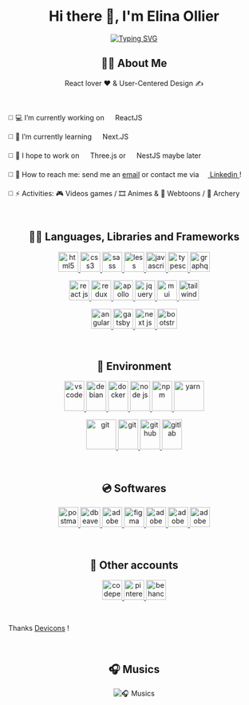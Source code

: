 <div align="center">

<h1>Hi there 👋, I'm Elina Ollier</h1>
  
[![Typing SVG](https://readme-typing-svg.herokuapp.com?font=Work+Sans&size=30&duration=2500&pause=200&color=DC5C5C&center=true&vCenter=true&multiline=true&width=900&height=100&lines=Front-end+developer;Webdesigner)](https://git.io/typing-svg)
</div>

<h2 align="center">🐱‍👤 About Me</h1>

<p align="center">React lover ❤️ & User-Centered Design ✍</p>
<!-- <p align="center"><a href="#" >🌊 Portfolio</a></p> -->
<br/>

◻️ 💻 I’m currently working on <img src="https://cdn.jsdelivr.net/gh/devicons/devicon/icons/react/react-original.svg" width="14"/> ReactJS

◻️ 🧪 I’m currently learning <img src="https://cdn.jsdelivr.net/gh/devicons/devicon/icons/nextjs/nextjs-original.svg" width="14"/> Next.JS

◻️ 💭 I hope to work on <img src="https://cdn.jsdelivr.net/gh/devicons/devicon/icons/threejs/threejs-original.svg" width="14"/> Three.js or <img src="https://cdn.jsdelivr.net/gh/devicons/devicon/icons/nestjs/nestjs-plain.svg" width="14"/> NestJS maybe later 

◻️ 🔎 How to reach me: send me an <a href="mailto:elina.ollier@hotmail.fr">email</a> or contact me via 
<a href="https://www.linkedin.com/in/elina-ollier/">
  <img src="https://cdn.jsdelivr.net/gh/devicons/devicon/icons/linkedin/linkedin-original.svg" width="14"/> Linkedin
</a> !

◻️ ⚡ Activities: 🎮 Videos games / 🎞 Animes & 📕 Webtoons / 🎯 Archery

<br/>

<h2 align="center">🐱‍🏍 Languages, Libraries and Frameworks</h1>

<div>
  <p align="center">
    <a href="https://www.w3.org/html/" target="_blank">
      <img src="https://cdn.jsdelivr.net/gh/devicons/devicon/icons/html5/html5-original.svg" alt="html5" width="40" height="40"/>
    </a>
    <a href="https://www.w3schools.com/css/" target="_blank">
      <img src="https://cdn.jsdelivr.net/gh/devicons/devicon/icons/css3/css3-original.svg" alt="css3" width="40" height="40"/>
    </a>
    <a href="https://sass-lang.com/" target="_blank">
      <img src="https://cdn.jsdelivr.net/gh/devicons/devicon/icons/sass/sass-original.svg" alt="sass" width="40" height="40"/>
    </a>
    <a href="https://lesscss.org/" target="_blank">
      <img src="https://cdn.jsdelivr.net/gh/devicons/devicon/icons/less/less-plain-wordmark.svg" alt="less" width="40" height="40"/>
    </a>
    <a href="https://developer.mozilla.org/en-US/docs/Web/JavaScript" target="_blank">
      <img src="https://cdn.jsdelivr.net/gh/devicons/devicon/icons/javascript/javascript-original.svg" alt="javascript" width="40" height="40"/>
    </a>
    <a href="https://www.typescriptlang.org/docs/" target="_blank">
      <img src="https://cdn.worldvectorlogo.com/logos/typescript-2.svg" alt="typescript" width="40" height="40"/>
    </a>
    <a href="https://graphql.org/" target="_blank">
      <img src="https://cdn.jsdelivr.net/gh/devicons/devicon/icons/graphql/graphql-plain.svg" alt="graphql" width="40" height="40"/>
    </a>
  </p>
  <p align="center">
    <a href="https://reactjs.org/" target="_blank">
      <img src="https://cdn.jsdelivr.net/gh/devicons/devicon/icons/react/react-original.svg" alt="react js" width="40" height="40"/>
    </a>
    <a href="https://redux.js.org/" target="_blank">
      <img src="https://cdn.jsdelivr.net/gh/devicons/devicon/icons/redux/redux-original.svg" alt="redux" width="40" height="40"/>
    </a>
    <a href="https://www.apollographql.com/" target="_blank">
      <img src="https://cdn.worldvectorlogo.com/logos/apollostack.svg" alt="apollo graphql" width="40" height="40"/>
    </a>
    <a href="https://jquery.com/" target="_blank">
      <img src="https://cdn.jsdelivr.net/gh/devicons/devicon/icons/jquery/jquery-original-wordmark.svg" alt="jquery" width="40" height="40"/>
    </a>
    <a href="https://mui.com/" target="_blank">
      <img src="https://cdn.jsdelivr.net/gh/devicons/devicon/icons/materialui/materialui-original.svg" alt="mui" width="40" height="40"/>
    </a>
    <a href="https://tailwindcss.com/" target="_blank">
      <img src="https://cdn.jsdelivr.net/gh/devicons/devicon@latest/icons/tailwindcss/tailwindcss-original-wordmark.svg" alt="tailwind" width="40" height="40"/>
    </a>
  </p>
  <p align="center">
    <a href="https://angular.io/" target="_blank">
      <img src="https://cdn.jsdelivr.net/gh/devicons/devicon/icons/angularjs/angularjs-original.svg" alt="angular" width="40" height="40"/>
    </a>
    <a href="https://www.gatsbyjs.com/" target="_blank">
      <img src="https://cdn.jsdelivr.net/gh/devicons/devicon/icons/gatsby/gatsby-original.svg" alt="gatsby" width="40" height="40"/>
    </a>
    <a href="https://nextjs.org/" target="_blank">
      <img src="https://cdn.jsdelivr.net/gh/devicons/devicon/icons/nextjs/nextjs-original.svg" alt="next js" width="40" height="40"/>
    </a>
    <a href="https://getbootstrap.com" target="_blank">
      <img src="https://cdn.jsdelivr.net/gh/devicons/devicon/icons/bootstrap/bootstrap-original-wordmark.svg" alt="bootstrap" width="40" height="40"/>
    </a>
  </p>
</div>

<br/>

<h2 align="center">🚀 Environment</h1>

<div>
  <p align="center">
    <a href="https://code.visualstudio.com/" target="_blank">
      <img src="https://cdn.jsdelivr.net/gh/devicons/devicon/icons/vscode/vscode-original.svg" alt="vs code" width="40" height="60"/>
    </a>
    <a href="https://www.debian.org/index.fr.html" target="_blank">
      <img src="https://cdn.jsdelivr.net/gh/devicons/devicon/icons/debian/debian-original-wordmark.svg" alt="debian" width="40" height="60"/>
    </a>
    <a href="https://www.docker.com/" target="_blank">
      <img src="https://cdn.jsdelivr.net/gh/devicons/devicon/icons/docker/docker-plain-wordmark.svg" alt="docker" width="40" height="60"/>
    </a>
    <a href="https://nodejs.org" target="_blank">
      <img src="https://cdn.jsdelivr.net/gh/devicons/devicon/icons/nodejs/nodejs-original.svg" alt="node js" width="40" height="60"/>
    </a>
    <a href="https://www.npmjs.com/" target="_blank">
      <img src="https://cdn.jsdelivr.net/gh/devicons/devicon/icons/npm/npm-original-wordmark.svg" alt="npm" width="40" height="60"/>
    </a>
    <a href="https://yarnpkg.com/" target="_blank">
      <img src="https://cdn.jsdelivr.net/gh/devicons/devicon/icons/yarn/yarn-original-wordmark.svg" alt="yarn" width="60" height="60"/>
    </a>
  </p>
  <p align="center">
    <a href="https://git-scm.com/" target="_blank">
      <img src="https://cdn.jsdelivr.net/gh/devicons/devicon/icons/git/git-original-wordmark.svg" alt="git" width="60" height="60"/>
    </a>
    <a href="https://www.gnu.org/software/bash/" target="_blank">
      <img src="https://cdn.jsdelivr.net/gh/devicons/devicon/icons/bash/bash-original.svg" alt="git" width="40" height="60"/>
    </a>
    <a href="https://github.com/Yusame" target="_blank">
      <img src="https://cdn.jsdelivr.net/gh/devicons/devicon/icons/github/github-original-wordmark.svg" alt="github" width="40" height="60"/>
    </a>
    <a href="https://about.gitlab.com/" target="_blank">
      <img src="https://cdn.jsdelivr.net/gh/devicons/devicon/icons/gitlab/gitlab-original-wordmark.svg" alt="gitlab" width="40" height="60"/>
    </a>
  </p>
</div>

<br/>

<h2 align="center">💿 Softwares</h1>

<div>
  <p align="center">
    <a href="https://postman.com" target="_blank">
      <img src="https://www.vectorlogo.zone/logos/getpostman/getpostman-icon.svg" alt="postman" width="40" height="40"/>
    </a>
    <a href="https://dbeaver.io/" target="_blank">
      <img src="https://upload.wikimedia.org/wikipedia/commons/b/b5/DBeaver_logo.svg" alt="dbeaver" width="40" height="40"/>
    </a>
    <a href="https://www.adobe.com/fr/products/xd.html" target="_blank">
      <img src="https://upload.wikimedia.org/wikipedia/commons/c/c2/Adobe_XD_CC_icon.svg" alt="adobe xd" width="40" height="40"/>
    </a>
    <a href="https://www.figma.com/" target="_blank">
      <img src="https://cdn.jsdelivr.net/gh/devicons/devicon/icons/figma/figma-original.svg" alt="figma" width="40" height="40"/>
    </a>
    <a href="https://www.adobe.com/fr/products/illustrator.html" target="_blank">
      <img src="https://upload.wikimedia.org/wikipedia/commons/f/fb/Adobe_Illustrator_CC_icon.svg" alt="adobe illustrator" width="40" height="40"/>
    </a>
    <a href="https://www.adobe.com/fr/products/photoshop.html" target="_blank">
      <img src="https://upload.wikimedia.org/wikipedia/commons/a/af/Adobe_Photoshop_CC_icon.svg" alt="adobe photoshop" width="40" height="40"/>
    </a>
    <a href="https://www.adobe.com/fr/products/indesign/landpb.html" target="_blank">
      <img src="https://upload.wikimedia.org/wikipedia/commons/4/48/Adobe_InDesign_CC_icon.svg" alt="adobe indesign" width="40" height="40"/>
    </a>
  </p>
</div>

<br/>

<h2 align="center">📌 Other accounts</h1>

<div>
  <p align="center">
    <a href="https://codepen.io/elina" target="_blank">
      <img src="https://cdn.jsdelivr.net/gh/devicons/devicon@latest/icons/codepen/codepen-original.svg" alt="codepen" width="40" height="40"/>
    </a>
    <a href="https://www.pinterest.fr/elinaollier/" target="_blank">
      <img src="https://upload.wikimedia.org/wikipedia/commons/4/4d/Pinterest.svg" alt="pinterest" width="40" height="40"/>
    </a>
    <a href="https://www.behance.net/ollierelina" target="_blank">
      <img src="https://cdn.jsdelivr.net/gh/devicons/devicon/icons/behance/behance-original.svg" alt="behance" width="40" height="40"/>
    </a>
  </p>
</div>

<br/>

<p>Thanks <a href="https://devicon.dev/"><i class="devicon-devicon-plain colored"></i>
Devicons</a> !</p>

<br>

<h2 align="center">🎧 Musics</h1>
<div align="center">

![🎧 Musics](https://spotify-recently-played-readme.vercel.app/api?user=yusame2&count=3&width=600&unique=yes)

</div>
